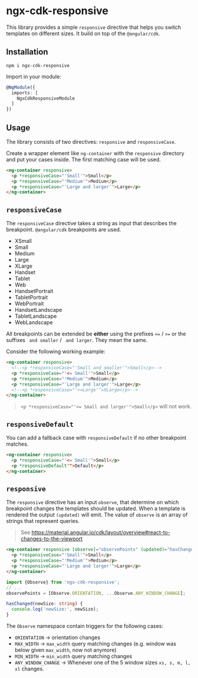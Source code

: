 # ngx-cdk-responsive

This library provides a simple `responsive` directive that helps you switch templates on different sizes.
It build on top of the `@angular/cdk`.

## Installation

```
npm i ngx-cdk-responsive
```

Import in your module:

```typescript
@NgModule({
  imports: [
    NgxCdkResponsiveModule
  ]
})
```

## Usage

The library consists of two directives: `responsive` and `responsiveCase`.

Create a wrapper element like `ng-container` with the `responsive` directory
and put your cases inside. The first matching case will be used.

```html
<ng-container responsive>
  <p *responsiveCase="'Small'">Small</p>
  <p *responsiveCase="'Medium'">Medium</p>
  <p *responsiveCase="'Large and larger'">Large</p>
</ng-container>
```

## `responsiveCase`

The `responsiveCase` directive takes a string as input that describes the breakpoint.
`@angular/cdk` breakpoints are used.

* XSmall
* Small
* Medium
* Large
* XLarge
* Handset
* Tablet
* Web
* HandsetPortrait
* TabletPortrait
* WebPortrait
* HandsetLandscape
* TabletLandscape
* WebLandscape

All breakpoints can be extended be **either** using the prefixes `<=` / `>=` 
or the suffixes ` and smaller` / ` and larger`. They mean the same.

Consider the following working example:

```html
<ng-container responsive>
  <!--<p *responsiveCase="'Small and smaller'">Small</p>-->
  <p *responsiveCase="'<= Small'">Small</p>
  <p *responsiveCase="'Medium'">Medium</p>
  <p *responsiveCase="'Large and larger'">Large</p>
  <!--<p *responsiveCase="'>=Large'">XLarge</p>-->
</ng-container>
```

>`<p *responsiveCase="'<= Small and larger'">Small</p>` will not work.

## `responsiveDefault`

You can add a fallback case with `responsiveDefault` if no other breakpoint matches.
```html
<ng-container responsive>
  <p *responsiveCase="'<= Small'">Small</p>
  <p *responsiveDefault'">Default</p>
</ng-container>
```


## `responsive`

The `responsive` directive has an input `observe`, that determine on which breakpoint
changes the templates should be updated. When a template is rendered the output `(updated)` will emit.
The value of `observe` is an array of strings that represent queries. 
>See https://material.angular.io/cdk/layout/overview#react-to-changes-to-the-viewport

```html
<ng-container responsive [observe]="observePoints" (updated)="hasChanged($event)">
  <p *responsiveCase="'Small'">Small</p>
  <p *responsiveCase="'Medium'">Medium</p>
  <p *responsiveCase="'Large and larger'">Large</p>
</ng-container>
```

```typescript
import {Observe} from 'ngx-cdk-responsive';
// ...
observePoints = [Observe.ORIENTATION, ...Observe.ANY_WINDOW_CHANGE];

hasChanged(newSize: string) {
  console.log('newSize:', newSize);
}
```

The `Observe` namespace contain triggers for the following cases:

* `ORIENTATION` → orientation changes
* `MAX_WIDTH` → `max_width` query matching changes (e.g. window was below given `max_width`, now not anymore)
* `MIN_WIDTH` → `min_width` query matching changes
* `ANY_WINDOW_CHANGE` → Whenever one of the 5 window sizes `xs, s, m, l, xl` changes.
